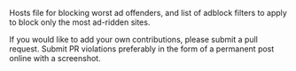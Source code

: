 Hosts file for blocking worst ad offenders, and list of adblock filters to apply to block only the most ad-ridden sites.

If you would like to add your own contributions, please submit a pull request. Submit PR violations preferably in the form of a permanent post online with a screenshot.
